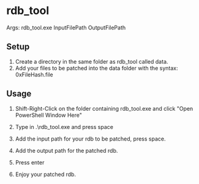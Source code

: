 # rdb_tool

Args: rdb_tool.exe InputFilePath OutputFilePath

## Setup

1) Create a directory in the same folder as rdb_tool called data.
2) Add your files to be patched into the data folder with the syntax: 0xFileHash.file

## Usage

1) Shift-Right-Click on the folder containing rdb_tool.exe and click "Open PowerShell Window Here"

2) Type in .\rdb_tool.exe and press space

3) Add the input path for your rdb to be patched, press space.

4) Add the output path for the patched rdb.

5) Press enter

6) Enjoy your patched rdb.
